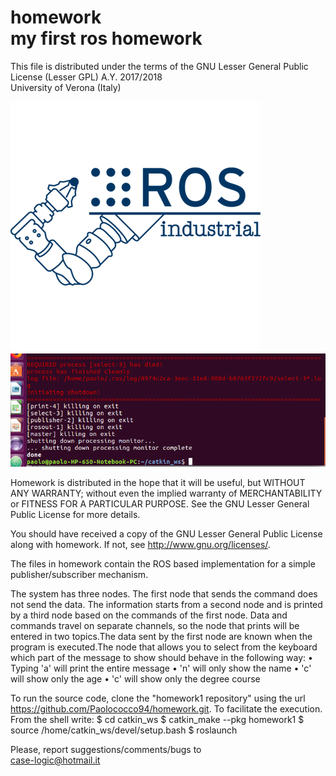 # homework<br>my first ros homework

This file is distributed under the terms of the GNU Lesser General Public License (Lesser GPL)
A.Y. 2017/2018<br>
University of Verona (Italy)

![laboratorio ciberfisico homework_ros](https://github.com/Paolococco94/homework/blob/master/images/ROS_industrial.png)
![laboratorio ciberfisico exit_homework_ros](https://github.com/Paolococco94/homework/blob/master/images/exit_homework.png)

Homework is distributed in the hope that it will be useful, but WITHOUT ANY WARRANTY; without even the implied warranty of
MERCHANTABILITY or FITNESS FOR A PARTICULAR PURPOSE.  See the GNU Lesser General Public License for more details.

You should have received a copy of the GNU Lesser General Public License along with homework.
If not, see <http://www.gnu.org/licenses/>.

The files in homework contain the ROS based implementation for a simple publisher/subscriber mechanism.




The system has three nodes. The first node that sends the 
command does not send the data. The information starts from
a second node and is printed by a third node based on the 
commands of the first node. Data and commands travel on 
separate channels, so the node that prints will be entered
 in two topics.The data sent by the first node are known when 
the program is executed.The node that allows you to select from
 the keyboard which part of the message to show should behave
in the following way:
• Typing 'a' will print the entire message
• 'n' will only show the name
• 'c' will show only the age
• 'c' will show only the degree course


To run the source code, clone the "homework1 repository" using the url https://github.com/Paolococco94/homework.git.
To facilitate the execution. From the shell write: 
$ cd catkin_ws
$ catkin_make --pkg homework1
$ source /home/catkin_ws/devel/setup.bash
$ roslaunch <package> <launch file> 



Please, report suggestions/comments/bugs to<br>
case-logic@hotmail.it
